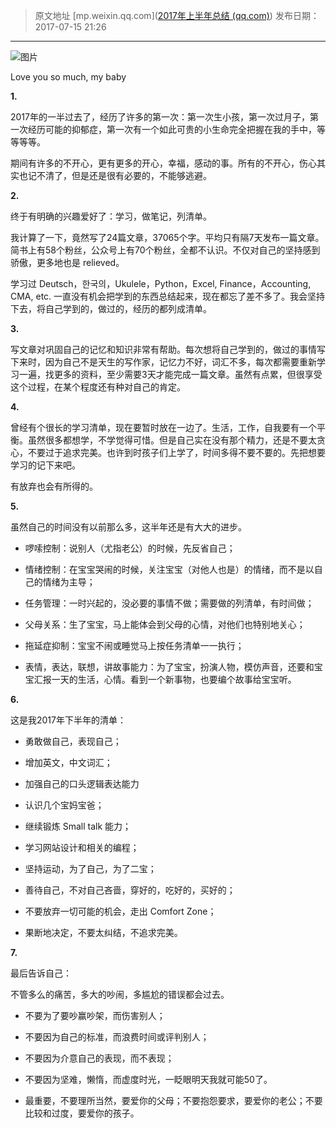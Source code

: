 > 原文地址 [mp.weixin.qq.com]([2017年上半年总结 (qq.com)](https://mp.weixin.qq.com/s?__biz=MzIwMzA5NTI3NQ==&mid=2649902318&idx=1&sn=d86988b2bee5b3e6fb5ec9db9624d747&chksm=8ed2416ab9a5c87c7679450e968d1e13d194aa04f13b54d9cb2b0fa976348f90aa66aa71f99b&scene=21#wechat_redirect))
> 发布日期：2017-07-15 21:26
---

![图片](http://mmbiz.qpic.cn/mmbiz_png/2qRZ6oIialEBmicHp7fbTWAMuKPIa5jTsibBflTicm7ibDwFwNMGg3ylIZwcDzFSuXqGJAwjwgdicjjLvw3wic6cBBLNg/640?wx_fmt=png&wxfrom=5&wx_lazy=1&wx_co=1)

Love you so much, my baby  

  

**1.** 

  

2017年的一半过去了，经历了许多的第一次：第一次生小孩，第一次过月子，第一次经历可能的抑郁症，第一次有一个如此可贵的小生命完全把握在我的手中，等等等等。

  

期间有许多的不开心，更有更多的开心，幸福，感动的事。所有的不开心，伤心其实也记不清了，但是还是很有必要的，不能够逃避。

  

  

**2.**   

  

终于有明确的兴趣爱好了：学习，做笔记，列清单。

  

我计算了一下，竟然写了24篇文章，37065个字。平均只有隔7天发布一篇文章。简书上有58个粉丝，公众号上有70个粉丝，全都不认识。不仅对自己的坚持感到骄傲，更多地也是 relieved。

  

学习过 Deutsch，한국의，Ukulele，Python，Excel, Finance，Accounting, CMA, etc. 一直没有机会把学到的东西总结起来，现在都忘了差不多了。我会坚持下去，将自己学到的，做过的，经历的都列成清单。  

  

**3.** 

  

写文章对巩固自己的记忆和知识非常有帮助。每次想将自己学到的，做过的事情写下来时，因为自己不是天生的写作家，记忆力不好，词汇不多，每次都需要重新学习一遍，找更多的资料，至少需要3天才能完成一篇文章。虽然有点累，但很享受这个过程，在某个程度还有种对自己的肯定。   

  

  

**4.** 

曾经有个很长的学习清单，现在要暂时放在一边了。生活，工作，自我要有一个平衡。虽然很多都想学，不学觉得可惜。但是自己实在没有那个精力，还是不要太贪心，不要过于追求完美。也许到时孩子们上学了，时间多得不要不要的。先把想要学习的记下来吧。  

  

有放弃也会有所得的。

  

  

**5.** 

虽然自己的时间没有以前那么多，这半年还是有大大的进步。  

  

-   啰嗦控制：说别人（尤指老公）的时候，先反省自己；
    
-   情绪控制：在宝宝哭闹的时候，关注宝宝（对他人也是）的情绪，而不是以自己的情绪为主导；  
    
-   任务管理：一时兴起的，没必要的事情不做；需要做的列清单，有时间做；
    
-   父母关系：生了宝宝，马上能体会到父母的心情，对他们也特别地关心；
    
-   拖延症抑制：宝宝不闹或睡觉马上按任务清单一一执行；
    
-   表情，表达，联想，讲故事能力：为了宝宝，扮演人物，模仿声音，还要和宝宝汇报一天的生活，心情。看到一个新事物，也要编个故事给宝宝听。
    

  

  

**6.** 

这是我2017年下半年的清单：  

  

-   勇敢做自己，表现自己；  
    
-   增加英文，中文词汇；
    
-   加强自己的口头逻辑表达能力
    
-   认识几个宝妈宝爸；
    
-   继续锻炼 Small talk 能力；
    
-   学习网站设计和相关的编程；
    
-   坚持运动，为了自己，为了二宝；
    
-   善待自己，不对自己吝啬，穿好的，吃好的，买好的；
    
-   不要放弃一切可能的机会，走出 Comfort Zone；
    
-   果断地决定，不要太纠结，不追求完美。
    

  

  

**7.** 

最后告诉自己：  

  

不管多么的痛苦，多大的吵闹，多尴尬的错误都会过去。

  

-   不要为了要吵赢吵架，而伤害别人；
    
-   不要因为自己的标准，而浪费时间或评判别人；
    
-   不要因为介意自己的表现，而不表现；
    
-   不要因为坚难，懒惰，而虚度时光，一眨眼明天我就可能50了。
    
-   最重要，不要理所当然，要爱你的父母；不要抱怨要求，要爱你的老公；不要比较和过度，要爱你的孩子。
